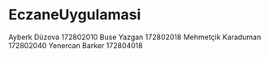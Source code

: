 # EczaneUygulamasi
  Ayberk Düzova 172802010
  Buse Yazgan 172802018
  Mehmetçik Karaduman 172802040
  Yenercan Barker 172804018
